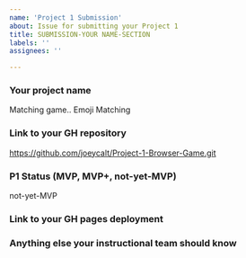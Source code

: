 ```yaml
---
name: 'Project 1 Submission'
about: Issue for submitting your Project 1
title: SUBMISSION-YOUR NAME-SECTION
labels: ''
assignees: ''

---
```

### Your project name
Matching game.. Emoji Matching
### Link to your GH repository
https://github.com/joeycalt/Project-1-Browser-Game.git
### P1 Status (MVP, MVP+, not-yet-MVP)
not-yet-MVP
### Link to your GH pages deployment

### Anything else your instructional team should know
